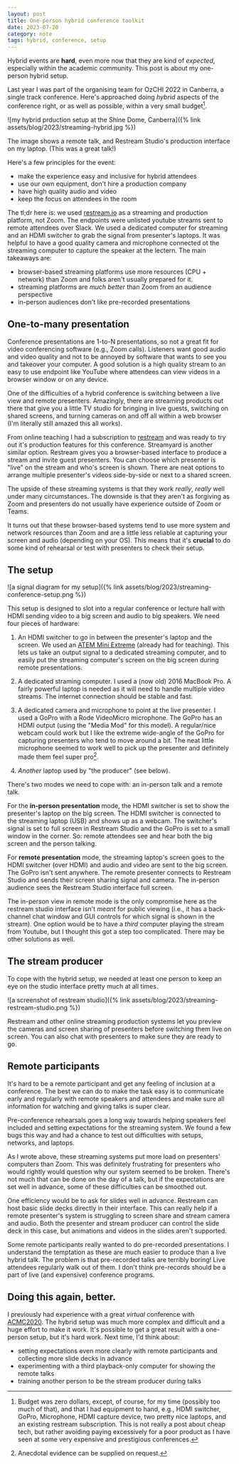 ```yaml
---
layout: post
title: One-person hybrid conference toolkit 
date: 2023-07-20
category: note
tags: hybrid, conference, setup
---
```


Hybrid events are **hard**, even more now that they are kind of _expected_,
especially within the academic community. This post is about my one-person
hybrid setup.

Last year I was part of the organising team for OzCHI 2022 in Canberra, a
single track conference. Here's approached doing _hybrid_ aspects of the
conference right, or as well as possible, within a very small budget[^budget].

[^budget]: Budget was zero dollars, except, of course, for my time (possibly too much of that), and that I had equipment to hand, e.g., HDMI switcher, GoPro, Microphone, HDMI capture device, two pretty nice laptops, and an existing restream subscription. This is not really a post about cheap tech, but rather avoiding paying excessively for a poor product as I have seen at some very expensive and prestigious conferences. 

![my hybrid prduction setup at the Shine Dome, Canberra]({% link assets/blog/2023/streaming-hybrid.jpg %})

The image shows a remote talk, and Restream Studio's production interface on my laptop. (This was a great talk!)

Here's a few principles for the event:

- make the experience easy and inclusive for hybrid attendees
- use our own equipment, don't hire a production company 
- have high quality audio and video
- keep the focus on attendees in the room

The tl;dr here is: we used [restream.io](https://restream.io) as a streaming
and production platform, not Zoom. The endpoints were unlisted youtube streams
sent to remote attendees over Slack. We used a dedicated computer for streaming
and an HDMI switcher to grab the signal from presenter's laptops. It was
helpful to have a good quality camera and microphone connected ot the streaming
computer to capture the speaker at the lectern. The main takeaways are:

- browser-based streaming platforms use more resources (CPU + network) than
  Zoom and folks aren't usually prepared for it.
- streaming platforms are _much better_ than Zoom from an audience perspective
- in-person audiences don't like pre-recorded presentations

## One-to-many presentation

Conference presentations are 1-to-N presentations, so not a great fit for video
conferencing software (e.g., Zoom calls). Listeners want good audio and video
quality and not to be annoyed by software that wants to see you and takeover
your computer. A good solution is a high quality stream to an easy to use
endpoint like YouTube where attendees can view videos in a browser window or on
any device.

One of the difficulties of a hybrid conference is switching between a live view
and remote presenters. Amazingly, there are streaming products out there that
give you a little TV studio for bringing in live guests, switching on shared
screens, and turning cameras on and off all within a web browser (I'm literally
still amazed this all works).

From online teaching I had a subscription to [restream](https://restream.io)
and was ready to try out it's production features for this conference.
Streamyard is another similar option. Restream gives you a browser-based
interface to produce a stream and invite guest presenters. You can choose which
presenter is "live" on the stream and who's screen is shown. There are neat
options to arrange multiple presenter's videos side-by-side or next to a shared
screen.

The upside of these streaming systems is that they work _really_, _really_ well
under many circumstances. The downside is that they aren't as forgiving as Zoom
and presenters do not usually have experience outside of Zoom or Teams.

It turns out that these browser-based systems tend to use more system and
network resources than Zoom and are a little less reliable at capturing your
screen and audio (depending on your OS). This means that it's **crucial** to do
some kind of rehearsal or test with presenters to check their setup.

## The setup

![a signal diagram for my setup]({% link assets/blog/2023/streaming-conference-setup.png %})

This setup is designed to slot into a regular conference or lecture hall with
HDMI sending video to a big screen and audio to big speakers. We need four
pieces of hardware:

1. An HDMI switcher to go in between the presenter's laptop and the screen. We used an [ATEM Mini Extreme](https://www.blackmagicdesign.com/au/products/atemmini) (already had for teaching). This lets us take an output signal to a dedicated streaming computer, and to easily put the streaming computer's screen on the big screen during remote presentations.

2. A dedicated straming computer. I used a (now old) 2016 MacBook Pro. A fairly powerful laptop is needed as it will need to handle multiple video streams. The internet connection should be stable and fast.

3. A dedicated camera and microphone to point at the live presenter. I used a GoPro with a Rode VideoMicro microphone. The GoPro has an HDMI output (using the "Media Mod" for this model). A regular/nice webcam could work but I like the extreme wide-angle of the GoPro for capturing presenters who tend to move around a bit. The neat little microphone seemed to work well to pick up the presenter and definitely made them feel super pro[^1].

[^1]: Anecdotal evidence can be supplied on request.

4. _Another_ laptop used by "the producer" (see below). 

There's two modes we need to cope with: an in-person talk and a remote talk. 

For the **in-person presentation** mode, the HDMI switcher is set to show the presenter's laptop on the big screen. The HDMI switcher is connected to the streaming laptop (USB) and shows up as a webcam. The switcher's signal is set to full screen in Restream Studio and the GoPro is set to a small window in the corner. So: remote attendees see and hear both the big screen and the person talking.

For **remote presentation** mode, the streaming laptop's screen goes to the HDMI switcher (over HDMI) and audio and video are sent to the big screen. The GoPro isn't sent anywhere. The remote presenter connects to Restream Studio and sends their screen sharing signal and camera.
The in-person audience sees the Restream Studio interface full screen.

The in-person view in remote mode is the only compromise here as the restream studio interface isn't _meant_ for public viewing (i.e., it has a back-channel chat window and GUI controls for which signal is shown in the stream). One option would be to have a _third_ computer playing the stream from Youtube, but I thought this got a step too complicated. There may be other solutions as well.

## The stream producer

To cope with the hybrid setup, we needed at least one person to keep an eye on the studio interface pretty much at all times.

![a screenshot of restream studio]({% link assets/blog/2023/streaming-restream-studio.png %})

Restream and other online streaming production systems let you preview the
cameras and screen sharing of presenters before switching them live on screen.
You can also chat with presenters to make sure they are ready to go.

## Remote participants

It's hard to be a remote participant and get any feeling of inclusion at a
conference. The best we can do to make the task easy is to communicate early
and regularly with remote speakers and attendees and make sure all information
for watching and giving talks is super clear.

Pre-conference rehearsals goes a long way towards helping speakers
feel included and setting expectations for the streaming system. We found a few bugs this way and had a chance to test out difficulties with setups, networks, and laptops.

As I wrote above, these streaming systems put more load on presenters'
computers than Zoom. This was definitely frustrating for presenters who would
rightly would question why our system seemed to be broken. 
There's not much that can be done on the day of a talk, but if the expectations are set well in advance, some of these difficulties can be smoothed out.

One efficiency would be to ask for slides well in advance. Restream can host basic slide decks directly in their interface. This can really help if a remote presenter's system is struggling to screen share and stream camera and audio. Both the presenter and stream producer can control the slide deck in this case, but animations and videos in the slides aren't supported.

Some remote participants really wanted to do pre-recorded presentations. I
understand the temptation as these are much easier to produce than a live
hybrid talk. The problem is that pre-recorded talks are terribly boring! Live
attendees regularly walk out of them. I don't think pre-records should be a part of live (and expensive) conference programs.  

## Doing this again, better.

I previously had experience with a great _virtual_ conference with 
[ACMC2020](https://benswift.me/blog/2020/07/15/acmc2020-organising-my-first-virtual-conference/). The hybrid setup was much more complex and difficult and a huge effort to make it work. It's possible to get a great result with a one-person setup, but it's hard work. Next time, I'd think about:

- setting expectations even more clearly with remote participants and collecting more slide decks in advance
- experimenting with a third playback-only computer for showing the remote talks
- training another person to be the stream producer during talks


